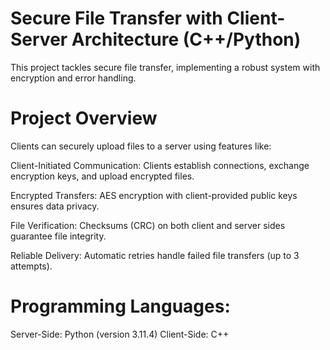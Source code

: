# Secure File Transfer with Client-Server Architecture (C++/Python)
This project tackles secure file transfer, implementing a robust system with encryption and error handling.

# Project Overview
Clients can securely upload files to a server using features like:

Client-Initiated Communication:
Clients establish connections, exchange encryption keys, and upload encrypted files.

Encrypted Transfers:
AES encryption with client-provided public keys ensures data privacy.

File Verification:
Checksums (CRC) on both client and server sides guarantee file integrity.

Reliable Delivery:
Automatic retries handle failed file transfers (up to 3 attempts).

# Programming Languages:
Server-Side: Python (version 3.11.4)
Client-Side: C++
